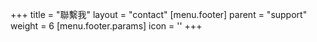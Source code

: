 +++
title = "聯繫我"
layout = "contact"
[menu.footer]
  parent = "support"
  weight = 6
  [menu.footer.params]
    icon = '<i class="fas fa-fw fa-info-circle"></i>'
+++
